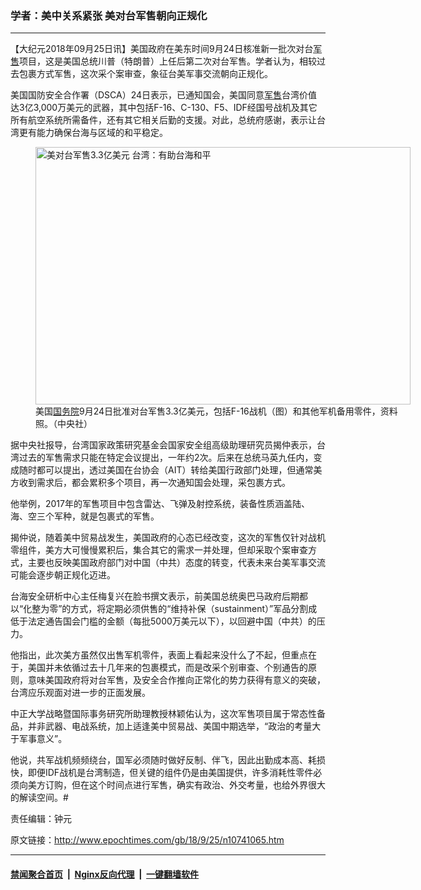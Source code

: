 ### 学者：美中关系紧张 美对台军售朝向正规化
------------------------

<p>【大纪元2018年09月25日讯】美国政府在美东时间9月24日核准新一批次对台<a href="http://www.epochtimes.com/gb/tag/%E5%86%9B%E5%94%AE.html">军售</a>项目，这是美国总统川普（特朗普）上任后第二次对台军售。学者认为，相较过去包裹方式军售，这次采个案审查，象征台美军事交流朝向正规化。</p>
<p>美国国防安全合作署（DSCA）24日表示，已通知国会，美国同意<a href="http://www.epochtimes.com/gb/tag/%E5%86%9B%E5%94%AE.html">军售</a>台湾价值达3亿3,000万美元的武器，其中包括F-16、C-130、F5、IDF经国号战机及其它所有航空系统所需备件，还有其它相关后勤的支援。对此，总统府感谢，表示让台湾更有能力确保台海与区域的和平稳定。</p>
<figure id="attachment_10738724" style="width: 600px" class="wp-caption aligncenter"><a href="http://i.epochtimes.com/assets/uploads/2018/09/1809242152382378.jpg"><img class="size-large wp-image-10738724" title="美对台军售3.3亿美元 台湾：有助台海和平" src="http://i.epochtimes.com/assets/uploads/2018/09/1809242152382378-600x412.jpg" alt="美对台军售3.3亿美元 台湾：有助台海和平" width="600" height="412" /></a><figcaption class="wp-caption-text">美国<a href="http://www.epochtimes.com/gb/tag/%E5%9B%BD%E5%8A%A1%E9%99%A2.html">国务院</a>9月24日批准对台军售3.3亿美元，包括F-16战机（图）和其他军机备用零件，资料照。（中央社）</figcaption></figure>
<p>据中央社报导，台湾国家政策研究基金会国家安全组高级助理研究员揭仲表示，台湾过去的军售需求只能在特定会议提出，一年约2次。后来在总统马英九任内，变成随时都可以提出，透过美国在台协会（AIT）转给美国行政部门处理，但通常美方收到需求后，都会累积多个项目，再一次通知国会处理，采包裹方式。</p>
<p>他举例，2017年的军售项目中包含雷达、飞弹及射控系统，装备性质涵盖陆、海、空三个军种，就是包裹式的军售。</p>
<p>揭仲说，随着美中贸易战发生，美国政府的心态已经改变，这次的军售仅针对战机零组件，美方大可慢慢累积后，集合其它的需求一并处理，但却采取个案审查方式，主要也反映美国政府部门对中国（中共）态度的转变，代表未来台美军事交流可能会逐步朝正规化迈进。</p>
<p>台海安全研析中心主任梅复兴在脸书撰文表示，前美国总统奥巴马政府后期都以“化整为零”的方式，将定期必须供售的“维持补保（sustainment）”军品分割成低于法定通告国会门槛的金额（每批5000万美元以下），以回避中国（中共）的压力。</p>
<p>他指出，此次美方虽然仅出售军机零件，表面上看起来没什么了不起，但重点在于，美国并未依循过去十几年来的包裹模式，而是改采个别审查、个别通告的原则，意味美国政府将对台军售，及安全合作推向正常化的势力获得有意义的突破，台湾应乐观面对进一步的正面发展。</p>
<p>中正大学战略暨国际事务研究所助理教授林颖佑认为，这次军售项目属于常态性备品，并非武器、电战系统，加上适逢美中贸易战、美国中期选举，“政治的考量大于军事意义”。</p>
<p>他说，共军战机频频绕台，国军必须随时做好反制、伴飞，因此出勤成本高、耗损快，即便IDF战机是台湾制造，但关键的组件仍是由美国提供，许多消耗性零件必须向美方订购，但在这个时间点进行军售，确实有政治、外交考量，也给外界很大的解读空间。#</p>
<p>责任编辑：钟元</p>

原文链接：http://www.epochtimes.com/gb/18/9/25/n10741065.htm


------------------------
#### [禁闻聚合首页](https://github.com/gfw-breaker/banned-news/blob/master/README.md) &nbsp;|&nbsp; [Nginx反向代理](https://github.com/gfw-breaker/open-proxy/blob/master/README.md) &nbsp;|&nbsp; [一键翻墙软件](https://github.com/gfw-breaker/nogfw/blob/master/README.md)